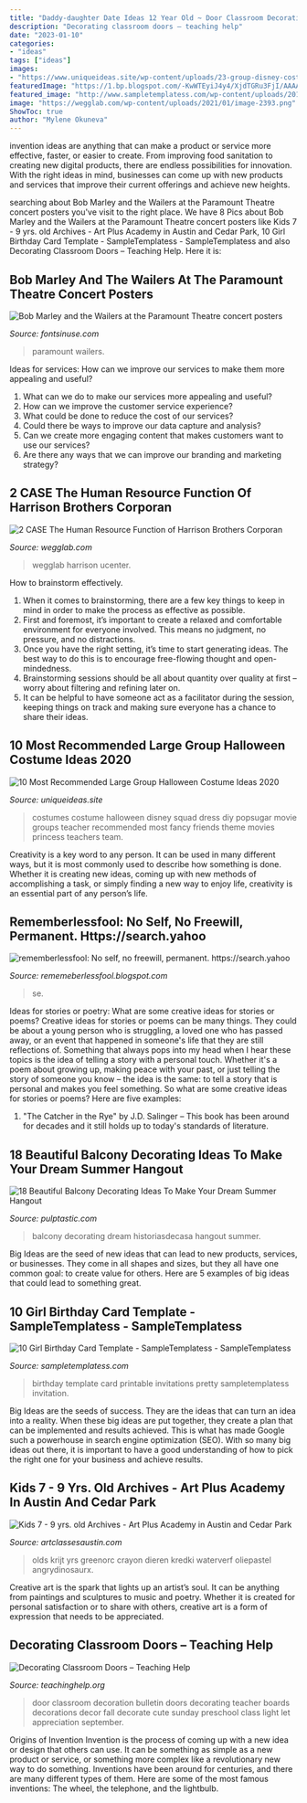 ```yaml
---
title: "Daddy-daughter Date Ideas 12 Year Old ~ Door Classroom Decoration Bulletin Doors Decorating Teacher Boards Decorations Decor Fall Decorate Cute Sunday Preschool Class Light Let Appreciation September"
description: "Decorating classroom doors – teaching help"
date: "2023-01-10"
categories:
- "ideas"
tags: ["ideas"]
images:
- "https://www.uniqueideas.site/wp-content/uploads/23-group-disney-costume-ideas-for-your-squad-big-group-costumes.jpg"
featuredImage: "https://1.bp.blogspot.com/-KwWTEyiJ4y4/XjdTGRu3FjI/AAAAAAAAcR0/P646t4mWEFoB56dMj12i8Utkiuh_UargQCLcBGAsYHQ/s1600/Untitled260.png"
featured_image: "http://www.sampletemplatess.com/wp-content/uploads/2018/01/girl-birthday-card-template-mecly-new-printable-birthday-invitations-for-12-year-old-girls-so-pretty-of-girl-birthday-card-template-jgzde.jpg"
image: "https://wegglab.com/wp-content/uploads/2021/01/image-2393.png"
ShowToc: true
author: "Mylene Okuneva"
---
```



invention ideas are anything that can make a product or service more effective, faster, or easier to create. From improving food sanitation to creating new digital products, there are endless possibilities for innovation. With the right ideas in mind, businesses can come up with new products and services that improve their current offerings and achieve new heights.

	

		
searching about Bob Marley and the Wailers at the Paramount Theatre concert posters you've visit to the right place. We have 8 Pics about Bob Marley and the Wailers at the Paramount Theatre concert posters like Kids 7 - 9 yrs. old Archives - Art Plus Academy in Austin and Cedar Park, 10 Girl Birthday Card Template - SampleTemplatess - SampleTemplatess and also Decorating Classroom Doors – Teaching Help. Here it is:
		
    
## Bob Marley And The Wailers At The Paramount Theatre Concert Posters

<img loading=lazy src="https://assets.fontsinuse.com/static/use-media-items/124/123838/full-1996x3000/5f931405/lf.jpeg" onerror="this.onerror=null;this.src='https://tse4.mm.bing.net/th?id=OIP.3y2ZZak95clxfJDOsk4gKwHaLI&amp;pid=15.1';" alt="Bob Marley and the Wailers at the Paramount Theatre concert posters">

_Source: fontsinuse.com_

>paramount wailers. 

	

Ideas for services: How can we improve our services to make them more appealing and useful?
1. What can we do to make our services more appealing and useful? 
2. How can we improve the customer service experience? 
3. What could be done to reduce the cost of our services? 
4. Could there be ways to improve our data capture and analysis? 
5. Can we create more engaging content that makes customers want to use our services? 
6. Are there any ways that we can improve our branding and marketing strategy?

    
## 2 CASE The Human Resource Function Of Harrison Brothers Corporan

<img loading=lazy src="https://wegglab.com/wp-content/uploads/2021/01/image-2393.png" onerror="this.onerror=null;this.src='https://tse2.mm.bing.net/th?id=OIP.HOEYSs_y2X009cGnWMRjuQHaFh&amp;pid=15.1';" alt="2 CASE The Human Resource Function of Harrison Brothers Corporan">

_Source: wegglab.com_

>wegglab harrison ucenter. 

	

How to brainstorm effectively.
1. When it comes to brainstorming, there are a few key things to keep in mind in order to make the process as effective as possible. 
2. First and foremost, it’s important to create a relaxed and comfortable environment for everyone involved. This means no judgment, no pressure, and no distractions. 
3. Once you have the right setting, it’s time to start generating ideas. The best way to do this is to encourage free-flowing thought and open-mindedness. 
4. Brainstorming sessions should be all about quantity over quality at first – worry about filtering and refining later on. 
5. It can be helpful to have someone act as a facilitator during the session, keeping things on track and making sure everyone has a chance to share their ideas. 

    
## 10 Most Recommended Large Group Halloween Costume Ideas 2020

<img loading=lazy src="https://www.uniqueideas.site/wp-content/uploads/23-group-disney-costume-ideas-for-your-squad-big-group-costumes.jpg" onerror="this.onerror=null;this.src='https://tse3.mm.bing.net/th?id=OIP.M79dSZ-yY1DcACOSlDqpYAHaQg&amp;pid=15.1';" alt="10 Most Recommended Large Group Halloween Costume Ideas 2020">

_Source: uniqueideas.site_

>costumes costume halloween disney squad dress diy popsugar movie groups teacher recommended most fancy friends theme movies princess teachers team. 

	

Creativity is a key word to any person. It can be used in many different ways, but it is most commonly used to describe how something is done. Whether it is creating new ideas, coming up with new methods of accomplishing a task, or simply finding a new way to enjoy life, creativity is an essential part of any person’s life.

    
## Rememberlessfool: No Self, No Freewill, Permanent. Https://search.yahoo

<img loading=lazy src="https://1.bp.blogspot.com/-KwWTEyiJ4y4/XjdTGRu3FjI/AAAAAAAAcR0/P646t4mWEFoB56dMj12i8Utkiuh_UargQCLcBGAsYHQ/s1600/Untitled260.png" onerror="this.onerror=null;this.src='https://tse2.mm.bing.net/th?id=OIP.xO9oQos4CXqjtD1NmhWToAHaEK&amp;pid=15.1';" alt="rememberlessfool: No self, no freewill, permanent. https://search.yahoo">

_Source: rememeberlessfool.blogspot.com_

>se. 

	

Ideas for stories or poetry: What are some creative ideas for stories or poems?
Creative ideas for stories or poems can be many things. They could be about a young person who is struggling, a loved one who has passed away, or an event that happened in someone's life that they are still reflections of. Something that always pops into my head when I hear these topics is the idea of telling a story with a personal touch. Whether it's a poem about growing up, making peace with your past, or just telling the story of someone you know – the idea is the same: to tell a story that is personal and makes you feel something. So what are some creative ideas for stories or poems? Here are five examples: 
1. "The Catcher in the Rye" by J.D. Salinger – This book has been around for decades and it still holds up to today's standards of literature.

    
## 18 Beautiful Balcony Decorating Ideas To Make Your Dream Summer Hangout

<img loading=lazy src="https://i1.wp.com/pulptastic.com/wp-content/uploads/2016/06/balcony-decorating-ideas-27-573c3b381b58a__700.jpg?w=662" onerror="this.onerror=null;this.src='https://tse4.mm.bing.net/th?id=OIP.G4pkUPDJiqRRv-y2HXopugHaJc&amp;pid=15.1';" alt="18 Beautiful Balcony Decorating Ideas To Make Your Dream Summer Hangout">

_Source: pulptastic.com_

>balcony decorating dream historiasdecasa hangout summer. 

	

Big Ideas are the seed of new ideas that can lead to new products, services, or businesses. They come in all shapes and sizes, but they all have one common goal: to create value for others. Here are 5 examples of big ideas that could lead to something great.

    
## 10 Girl Birthday Card Template - SampleTemplatess - SampleTemplatess

<img loading=lazy src="http://www.sampletemplatess.com/wp-content/uploads/2018/01/girl-birthday-card-template-mecly-new-printable-birthday-invitations-for-12-year-old-girls-so-pretty-of-girl-birthday-card-template-jgzde.jpg" onerror="this.onerror=null;this.src='https://tse3.mm.bing.net/th?id=OIP.cYJOqDtHAWR4mNsC9VF6CwAAAA&amp;pid=15.1';" alt="10 Girl Birthday Card Template - SampleTemplatess - SampleTemplatess">

_Source: sampletemplatess.com_

>birthday template card printable invitations pretty sampletemplatess invitation. 

	

Big Ideas are the seeds of success. They are the ideas that can turn an idea into a reality. When these big ideas are put together, they create a plan that can be implemented and results achieved. This is what has made Google such a powerhouse in search engine optimization (SEO). With so many big ideas out there, it is important to have a good understanding of how to pick the right one for your business and achieve results.

    
## Kids 7 - 9 Yrs. Old Archives - Art Plus Academy In Austin And Cedar Park

<img loading=lazy src="https://artclassesaustin.com/wp-content/uploads/2014/01/Pastel_on_paper_by_9_yrs_old.jpg" onerror="this.onerror=null;this.src='https://tse4.mm.bing.net/th?id=OIP.aWsvfvEDZxqzc9oI78IPeQHaLj&amp;pid=15.1';" alt="Kids 7 - 9 yrs. old Archives - Art Plus Academy in Austin and Cedar Park">

_Source: artclassesaustin.com_

>olds krijt yrs greenorc crayon dieren kredki waterverf oliepastel angrydinosaurx. 

	

Creative art is the spark that lights up an artist’s soul. It can be anything from paintings and sculptures to music and poetry. Whether it is created for personal satisfaction or to share with others, creative art is a form of expression that needs to be appreciated.

    
## Decorating Classroom Doors – Teaching Help

<img loading=lazy src="http://www.teachinghelp.org/wp-content/uploads/2014/09/Door-041.jpg" onerror="this.onerror=null;this.src='https://tse1.mm.bing.net/th?id=OIP.Yj0ad6XSPh2EUleb2KDiBwHaNY&amp;pid=15.1';" alt="Decorating Classroom Doors – Teaching Help">

_Source: teachinghelp.org_

>door classroom decoration bulletin doors decorating teacher boards decorations decor fall decorate cute sunday preschool class light let appreciation september. 

	

Origins of Invention
Invention is the process of coming up with a new idea or design that others can use. It can be something as simple as a new product or service, or something more complex like a revolutionary new way to do something. Inventions have been around for centuries, and there are many different types of them. Here are some of the most famous inventions: The wheel, the telephone, and the lightbulb.

